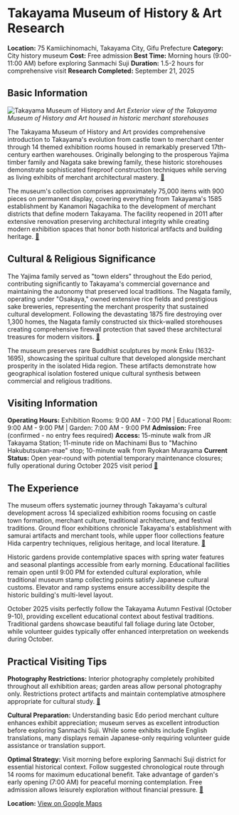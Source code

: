 # Takayama Museum of History & Art Research

**Location:** 75 Kamiichinomachi, Takayama City, Gifu Prefecture
**Category:** City history museum
**Cost:** Free admission
**Best Time:** Morning hours (9:00-11:00 AM) before exploring Sanmachi Suji
**Duration:** 1.5-2 hours for comprehensive visit
**Research Completed:** September 21, 2025

## Basic Information

![Takayama Museum of History and Art](https://www.hida.jp/_res/projects/hida_jp/_page_/004/000/115/40.jpg)
*Exterior view of the Takayama Museum of History and Art housed in historic merchant storehouses*

The Takayama Museum of History and Art provides comprehensive introduction to Takayama's evolution from castle town to merchant center through 14 themed exhibition rooms housed in remarkably preserved 17th-century earthen warehouses. Originally belonging to the prosperous Yajima timber family and Nagata sake brewing family, these historic storehouses demonstrate sophisticated fireproof construction techniques while serving as living exhibits of merchant architectural mastery. [🔗](https://www.hida.jp/english/touristattractions/takayamacity/historyandculture/4000115.html)

The museum's collection comprises approximately 75,000 items with 900 pieces on permanent display, covering everything from Takayama's 1585 establishment by Kanamori Nagachika to the development of merchant districts that define modern Takayama. The facility reopened in 2011 after extensive renovation preserving architectural integrity while creating modern exhibition spaces that honor both historical artifacts and building heritage. [🔗](https://takayama-trip.com/en/kanko-spot-en/hida-takayama-town-museum-a-free-guide-to-experiencing-the-history-and-culture-of-the-castle-town-in-one-place/)

## Cultural & Religious Significance

The Yajima family served as "town elders" throughout the Edo period, contributing significantly to Takayama's commercial governance and maintaining the autonomy that preserved local traditions. The Nagata family, operating under "Osakaya," owned extensive rice fields and prestigious sake breweries, representing the merchant prosperity that sustained cultural development. Following the devastating 1875 fire destroying over 1,300 homes, the Nagata family constructed six thick-walled storehouses creating comprehensive firewall protection that saved these architectural treasures for modern visitors. [🔗](https://www.hida.jp/english/touristattractions/takayamacity/historyandculture/4000115.html)

The museum preserves rare Buddhist sculptures by monk Enku (1632-1695), showcasing the spiritual culture that developed alongside merchant prosperity in the isolated Hida region. These artifacts demonstrate how geographical isolation fostered unique cultural synthesis between commercial and religious traditions.

## Visiting Information

**Operating Hours:** Exhibition Rooms: 9:00 AM - 7:00 PM | Educational Room: 9:00 AM - 9:00 PM | Garden: 7:00 AM - 9:00 PM
**Admission:** Free (confirmed - no entry fees required)
**Access:** 15-minute walk from JR Takayama Station; 11-minute ride on Machinami Bus to "Machino Hakubutsukan-mae" stop; 10-minute walk from Ryokan Murayama
**Current Status:** Open year-round with potential temporary maintenance closures; fully operational during October 2025 visit period [🔗](https://www.hida.jp/english/touristattractions/takayamacity/historyandculture/4000115.html)

## The Experience

The museum offers systematic journey through Takayama's cultural development across 14 specialized exhibition rooms focusing on castle town formation, merchant culture, traditional architecture, and festival traditions. Ground floor exhibitions chronicle Takayama's establishment with samurai artifacts and merchant tools, while upper floor collections feature Hida carpentry techniques, religious heritage, and local literature. [🔗](https://letsgotothemuseum.wordpress.com/2019/03/21/takayama-museum-of-history-and-art/)

Historic gardens provide contemplative spaces with spring water features and seasonal plantings accessible from early morning. Educational facilities remain open until 9:00 PM for extended cultural exploration, while traditional museum stamp collecting points satisfy Japanese cultural customs. Elevator and ramp systems ensure accessibility despite the historic building's multi-level layout.

October 2025 visits perfectly follow the Takayama Autumn Festival (October 9-10), providing excellent educational context about festival traditions. Traditional gardens showcase beautiful fall foliage during late October, while volunteer guides typically offer enhanced interpretation on weekends during October.

## Practical Visiting Tips

**Photography Restrictions:** Interior photography completely prohibited throughout all exhibition areas; garden areas allow personal photography only. Restrictions protect artifacts and maintain contemplative atmosphere appropriate for cultural study. [🔗](https://letsgotothemuseum.wordpress.com/2019/03/21/takayama-museum-of-history-and-art/)

**Cultural Preparation:** Understanding basic Edo period merchant culture enhances exhibit appreciation; museum serves as excellent introduction before exploring Sanmachi Suji. While some exhibits include English translations, many displays remain Japanese-only requiring volunteer guide assistance or translation support.

**Optimal Strategy:** Visit morning before exploring Sanmachi Suji district for essential historical context. Follow suggested chronological route through 14 rooms for maximum educational benefit. Take advantage of garden's early opening (7:00 AM) for peaceful morning contemplation. Free admission allows leisurely exploration without financial pressure. [🔗](https://takayama-trip.com/en/kanko-spot-en/hida-takayama-town-museum-a-free-guide-to-experiencing-the-history-and-culture-of-the-castle-town-in-one-place/)

**Location:** [View on Google Maps](https://www.google.com/maps/place/Takayama+Museum+of+History+and+Art/@36.1439,137.2583,17z)